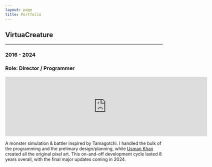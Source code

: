 ```yaml
---
layout: page
title: Portfolio
---
```


## VirtuaCreature
-----
<h3>2016 - 2024</h3>
<h3>Role: Director / Programmer</h3>

<iframe src="https://store.steampowered.com/widget/1394240/" frameborder="0" width="646" height="190"></iframe>

A monster simulation & battler inspired by Tamagotchi. I handled the bulk of the programming and the prelimary design/planning, while [Usman Khan](https://usmankhang.github.io/) created all the original pixel art. This on-and-off development cycle lasted 8 years overall, with the final major updates coming in 2024.
